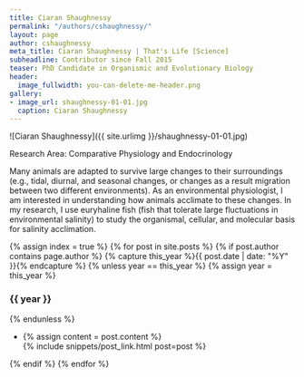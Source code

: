 ```yaml
---
title: Ciaran Shaughnessy
permalink: "/authors/cshaughnessy/"
layout: page
author: cshaughnessy
meta_title: Ciaran Shaughnessy | That's Life [Science]
subheadline: Contributor since Fall 2015
teaser: PhD Candidate in Organismic and Evolutionary Biology
header:
  image_fullwidth: you-can-delete-me-header.png
gallery:
- image_url: shaughnessy-01-01.jpg
  caption: Ciaran Shaughnessy
---
```


![Ciaran Shaughnessy]({{ site.urlimg }}/shaughnessy-01-01.jpg)

Research Area: Comparative Physiology and Endocrinology

Many animals are adapted to survive large changes to their surroundings (e.g., tidal, diurnal, and seasonal changes, or changes as a result migration between two different environments). As an environmental physiologist, I am interested in understanding how animals acclimate to these changes. In my research, I use euryhaline fish (fish that tolerate large fluctuations in environmental salinity) to study the organismal, cellular, and molecular basis for salinity acclimation.

{% assign index = true %}
{% for post in site.posts %}
{% if post.author contains page.author %}
{% capture this_year %}{{ post.date | date: "%Y" }}{% endcapture %}
{% unless year == this_year %}
{% assign year = this_year %}
<h3>{{ year }}</h3>
{% endunless %}
<ul style="list-style-type:disc">
 <li> 
 {% assign content = post.content %} 
 <article>
 {% include snippets/post_link.html post=post %}
 </article>
 </li>
</ul>
{% endif %}
{% endfor %}
